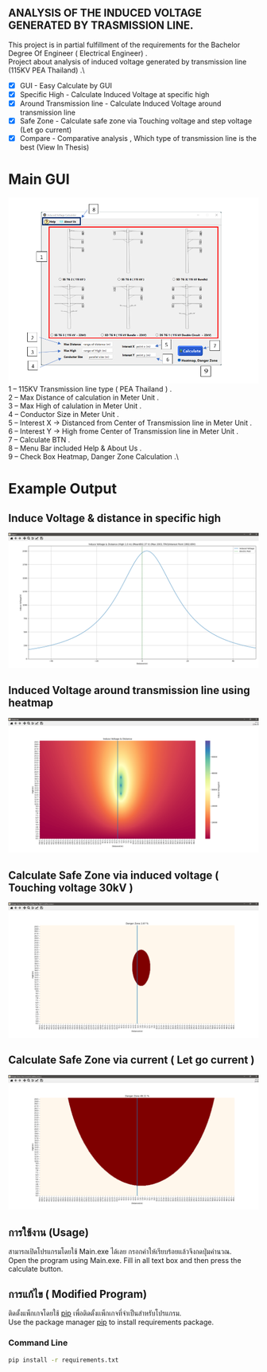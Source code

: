 ## ANALYSIS OF THE INDUCED VOLTAGE GENERATED BY TRASMISSION LINE.
This project is in partial fulfillment of the requirements for the Bachelor Degree Of Engineer ( Electrical Engineer) .\
Project about analysis of induced voltage generated by transmission line (115KV PEA Thailand) .\
  - [x] GUI -  Easy Calculate by GUI  
  - [x] Specific High - Calculate Induced Voltage at specific high
  - [x] Around Transmission line - Calculate Induced Voltage around transmission line
  - [x] Safe Zone - Calculate safe zone via Touching voltage and step voltage (Let go current)
  - [x] Compare - Comparative analysis , Which type of transmission line is the best (View In Thesis)

# Main GUI
![alt text](https://github.com/TEAMMYKUNG/INDUCED-VOLTAGE-GUI/raw/main/ui/images/2565-04-21%2011_39_36-Document1%20-%20Word.png?raw=true)
1 – 115KV Transmission line type ( PEA Thailand ) .\
2 – Max Distance of calculation in Meter Unit .\
3 – Max High of calulation in Meter Unit .\
4 – Conductor Size in Meter Unit .\
5 – Interest X -> Distanced from Center of Transmission line in Meter Unit .\
6 – Interest Y -> High frome Center of Transmission line in Meter Unit .\
7 – Calculate BTN .\
8 – Menu Bar included Help & About Us  .\
9 – Check Box Heatmap, Danger Zone Calculation .\

# Example Output
## Induce Voltage & distance in specific high
![alt text](https://github.com/TEAMMYKUNG/INDUCED-VOLTAGE-GUI/blob/main/example%20output/Case1_SS-TG-2/Figure%201.png?raw=true)
## Induced Voltage around transmission line using heatmap
![alt text](https://github.com/TEAMMYKUNG/INDUCED-VOLTAGE-GUI/blob/main/example%20output/Case1_SS-TG-2/Healpmap.png?raw=true)
## Calculate Safe Zone via induced voltage ( Touching voltage 30kV )
![alt text](https://github.com/TEAMMYKUNG/INDUCED-VOLTAGE-GUI/blob/main/example%20output/Case1_SS-TG-2/Danger%20Zone%20(%20Use%20Induce%20Voltage%20Over%2030kV%20to%20define%20zones%20).png?raw=true)
## Calculate Safe Zone via current ( Let go current )
![alt text](https://github.com/TEAMMYKUNG/INDUCED-VOLTAGE-GUI/blob/main/example%20output/Case1_SS-TG-2/Danger%20Zone%20(%20Use%20Current%20to%20define%20zones%20).png?raw=true)


## การใช้งาน (Usage)
สามารถเปิดโปรแกรมโดยใช้ Main.exe ได้เลย กรอกค่าให้เรียบร้อยเเล้วจึงกดปุ่มคำนวณ.\
Open the program using Main.exe. Fill in all text box ​​and then press the calculate button.

## การแก้ไข ( Modified Program)
ติดตั้งแพ็กเกจโดยใช้ [pip](https://pip.pypa.io/en/stable/) เพื่อติดตั้งเเพ็กเกจที่จำเป็นสำหรับโปรแกรม.\
Use the package manager [pip](https://pip.pypa.io/en/stable/) to install requirements package.
### Command Line

```bash
pip install -r requirements.txt
```
